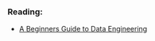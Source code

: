 ### Reading:
- <a href="https://medium.com/@rchang/a-beginners-guide-to-data-engineering-part-i-4227c5c457d7">A Beginners Guide to Data Engineering</a>
